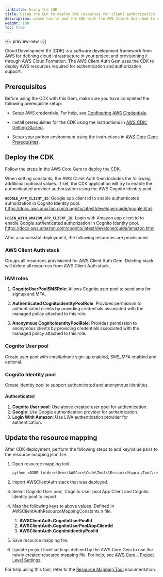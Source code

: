 ```yaml
---
linktitle: Using the CDK
title: Using the CDK to deploy AWS resources for client authorization
description: Learn how to use the CDK with the AWS Client Auth Gem to deploy AWS resources for authentication and authorization support in your Open 3D Engine (O3DE) project.
weight: 100
toc: true
---
```


{{< preview-new >}}

Cloud Development Kit (CDK) is a software development framework from AWS for defining cloud infrastructure in your project and provisioning it through AWS Cloud Formation. The AWS Client Auth Gem uses the CDK to deploy AWS resources required for authentication and authorization support.

## Prerequisites

Before using the CDK with this Gem, make sure you have completed the following prerequisite setup:

* Setup AWS credentials. For help, see [Configuring AWS Credentials](/docs/user-guide/gems/reference/aws/aws-core/configuring-credentials.md).

* Install prerequisites for the CDK using the instructions in [AWS CDK: Getting Started](https://docs.aws.amazon.com/cdk/latest/guide/getting_started.html#getting-started-prerequisites).

* Setup your python environment using the instructions in [AWS Core Gem: Prerequisites](/docs/user-guide/gems/reference/aws/aws-core/cdk-application.md#prerequisites).

## Deploy the CDK

Follow the steps in the AWS Core Gem to [deploy the CDK](/docs/user-guide/gems/reference/aws/aws-core/cdk-application.md#deploy-the-cdk).

When setting constants, the AWS Client Auth Gem includes the following additional optional values. If set, the CDK application will try to enable the authenticated provider authorization using the AWS Cognito Identity pool.

**`GOOGLE_APP_CLIENT_ID`**: Google app client id to enable authenticated authorization in Cognito Identity pool. <https://docs.aws.amazon.com/cognito/latest/developerguide/google.html>

**`LOGIN_WITH_AMAZON_APP_CLIENT_ID`**: Login with Amazon app client id to enable Google authenticated authorization in Cognito Identity pool. <https://docs.aws.amazon.com/cognito/latest/developerguide/amazon.html>

After a successful deployment, the following resources are provisioned.

### AWS Client Auth stack

Groups all resources provisioned for AWS Client Auth Gem. Deleting stack will delete all resources from AWS Client Auth stack.

### IAM roles

1. **CognitoUserPoolSMSRole**: Allows Cognito user pool to send sms for signup and MFA.

1. **Authenticated CognitoIdentityPoolRole**: Provides permission to authenticated clients by providing credentials associated with the managed policy attached to this role.

1. **Anonymous CognitoIdentityPoolRole**: Provides permission to anonymous clients by providing credentials associated with the managed policy attached to this role.

### Cognito User pool

Create user pool with email/phone sign-up enabled, SMS_MFA enabled and optional.

### Cognito Identity pool

Create identity pool to support authenticated and anonymous identities.

#### Authenticated

1. **Cognito User pool**: Use above created user pool for authentication.
2. **Google**: Use Google authentication provider for authentication.
3. **Login With Amazon**: Use LWA authentication provider for authentication.

## Update the resource mapping

 After CDK deployment, perform the following steps to add key/value pairs to the resource mapping json file.

1. Open resource mapping tool.

    ```cmd
    python <O3DE folder>\Gems\AWSCore\Code\Tools\ResourceMappingTool\resource_mapping_tool.py
    ```

1. Import AWSClientAuth stack that was deployed.

1. Select Cognito User pool, Cognito User pool App Client and Cognito Identity pool to import.

1. Map the following keys to above values. Defined in AWSClientAuthResourceMappingConstants.h file.

    1. **AWSClientAuth.CognitoUserPoolId**
    1. **AWSClientAuth.CognitoUserPoolAppClientId**
    1. **AWSClientAuth.CognitoIdentityPoolId**

1. Save resource mapping file.

1. Update project level settings defined by the AWS Core Gem to use the newly created resource mapping file. For help, see [AWS Core - Project Level Settings](/docs/user-guide/gems/reference/aws/aws-core/index.md#project-level-settings).

For help using this tool, refer to the [Resource Mapping Tool](docs/user-guide/gems/reference/aws/aws-core/resource-mapping-tool.md) documentation.

